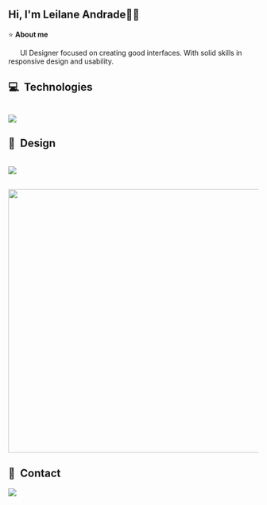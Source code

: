 ## Hi, I'm Leilane Andrade👋🏻

⭐ **About me**

  &nbsp;&nbsp;&nbsp;&nbsp;&nbsp;&nbsp;UI Designer focused on creating good interfaces. With solid skills in responsive design and usability.

## 💻 &nbsp;Technologies

<div style="display: inline_block"><br>
  <a href="https://skillicons.dev">
    <img src="https://skillicons.dev/icons?i=html,css,sass,js,react,nextjs,ts,tailwind" />
  </a>
</div>

## 🎨 &nbsp;Design

<div style="display: inline_block"><br>
  <a href="https://skillicons.dev">
    <img src="https://skillicons.dev/icons?i=figma" />
  </a>
</div>

##

<picture style="display: block" >
  <source 
    srcset="https://github-readme-stats.vercel.app/api/top-langs/?username=andradeleilane&layout=compact&theme=dark"
    media="(prefers-color-scheme: dark)"
  />
  <source
    srcset="https://github-readme-stats.vercel.app/api/top-langs/?username=andradeleilane&layout=compact"
    media="(prefers-color-scheme: light), (prefers-color-scheme: no-preference)"
  />
  <img width="530em" src="https://github.com/andradeleilane/github-readme-stats" />
</picture>

## 🚀 &nbsp;Contact

<div> 
  <a href="https://www.linkedin.com/in/leilaneandrade/" target="_blank"><img src="https://img.shields.io/badge/-LinkedIn-%230077B5?style=for-the-badge&logo=linkedin&logoColor=white"></a> 
</div>


